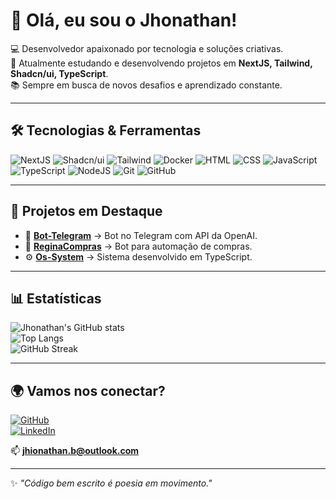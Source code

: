 # 👋 Olá, eu sou o Jhonathan!  

💻 Desenvolvedor apaixonado por tecnologia e soluções criativas.  
🚀 Atualmente estudando e desenvolvendo projetos em **NextJS, Tailwind, Shadcn/ui, TypeScript**.  
📚 Sempre em busca de novos desafios e aprendizado constante.  

---

## 🛠️ Tecnologias & Ferramentas  
![NextJS](https://img.shields.io/badge/Library-NextJs-purple?logo=next.js)
![Shadcn/ui](https://img.shields.io/badge/Style-Shadcn/ui-pink?logo=shadcn/ui)
![Tailwind](https://img.shields.io/badge/Style-Tailwind-withe?logo=tailwindcss)
![Docker](https://img.shields.io/badge/Container-Docker-withe?logo=docker)
![HTML](https://img.shields.io/badge/Code-HTML-orange?logo=html5)
![CSS](https://img.shields.io/badge/Style-CSS-blue?logo=css)
![JavaScript](https://img.shields.io/badge/Code-JavaScript-yellow?logo=javascript)
![TypeScript](https://img.shields.io/badge/Code-TypeScript-blue?logo=typescript)
![NodeJS](https://img.shields.io/badge/Backend-NodeJS-green?logo=node.js)
![Git](https://img.shields.io/badge/Version-Git-red?logo=git)
![GitHub](https://img.shields.io/badge/Repo-GitHub-black?logo=github)

---

## 📌 Projetos em Destaque  

- 🤖 [**Bot-Telegram**](https://github.com/jhionathan/Bot-Telegram) → Bot no Telegram com API da OpenAI.  
- 🛒 [**ReginaCompras**](https://github.com/jhionathan/ReginaCompras) → Bot para automação de compras.  
- ⚙️ [**Os-System**](https://github.com/jhionathan/Os-System) → Sistema desenvolvido em TypeScript.  

---

## 📊 Estatísticas  

![Jhonathan's GitHub stats](https://github-readme-stats.vercel.app/api?username=jhionathan&show_icons=true&theme=radical)  
![Top Langs](https://github-readme-stats.vercel.app/api/top-langs/?username=jhionathan&layout=compact&theme=radical)  
![GitHub Streak](https://github-readme-streak-stats.herokuapp.com/?user=jhionathan&theme=radical)

---

## 🌍 Vamos nos conectar?  

[![GitHub](https://img.shields.io/badge/GitHub-181717?logo=github&logoColor=white)](https://github.com/jhionathan)  
[![LinkedIn](https://img.shields.io/badge/LinkedIn-blue?logo=linkedin&logoColor=white)](https://www.linkedin.com/in/jhionathan-badias-da-vitoria-918964190)  

📫 **jhionathan.b@outlook.com**  

---
✨ _"Código bem escrito é poesia em movimento."_
